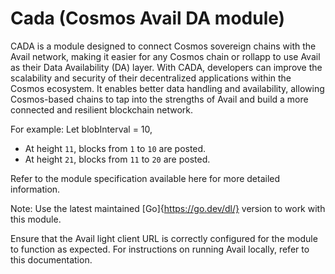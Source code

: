 # Cada (Cosmos Avail DA module)

CADA is a module designed to connect Cosmos sovereign chains with the Avail network, making it easier for any Cosmos chain or rollapp to use Avail as their Data Availability (DA) layer. With CADA, developers can improve the scalability and security of their decentralized applications within the Cosmos ecosystem. It enables better data handling and availability, allowing Cosmos-based chains to tap into the strengths of Avail and build a more connected and resilient blockchain network.

For example:
Let blobInterval = 10,

- At height `11`, blocks from `1` to `10` are posted.
- At height `21`, blocks from `11` to `20` are posted.

Refer to the module specification available here for more detailed information.

Note: Use the latest maintained [Go]{https://go.dev/dl/} version to work with this module.

Ensure that the Avail light client URL is correctly configured for the module to function as expected. For instructions on running Avail locally, refer to this documentation.
